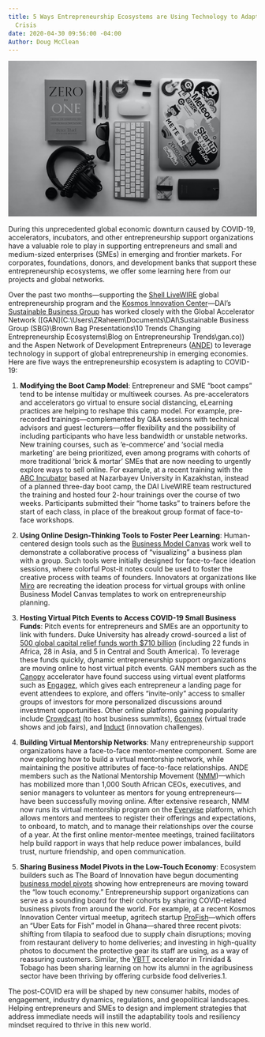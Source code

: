 ```yaml
---
title: 5 Ways Entrepreneurship Ecosystems are Using Technology to Adapt to the Covid-19
  Crisis
date: 2020-04-30 09:56:00 -04:00
Author: Doug McClean
---
```


![oscar-nilsson-1BHYZFVyGaw-unsplash.jpg](/uploads/oscar-nilsson-1BHYZFVyGaw-unsplash.jpg)

During this unprecedented global economic downturn caused by COVID-19, accelerators, incubators, and other entrepreneurship support organizations have a valuable role to play in supporting entrepreneurs and small and medium-sized enterprises (SMEs) in emerging and frontier markets. For corporates, foundations, donors, and development banks that support these entrepreneurship ecosystems, we offer some learning here from our projects and global networks. 

Over the past two months—supporting the [Shell LiveWIRE](https://www.dai.com/our-work/projects/worldwide-shell-livewire-global-consultancy) global entrepreneurship program and the [Kosmos Innovation Center](https://www.dai.com/our-work/projects/ghana-kosmos-innovation-center-kic)—DAI’s [Sustainable Business Group](https://www.dai.com/our-work/solutions/sustainable-business) has worked closely with the Global Accelerator Network ([GAN](C:\Users\ZRaheem\Documents\DAI\Sustainable Business Group (SBG)\Brown Bag Presentations\10 Trends Changing Entrepreneurship Ecosystems\Blog on Entrepreneurship Trends\gan.co)) and the Aspen Network of Development Entrepreneurs ([ANDE](http://andeglobal.org/)) to leverage technology in support of global entrepreneurship in emerging economies. Here are five ways the entrepreneurship ecosystem is adapting to COVID-19:

1. **Modifying the Boot Camp Model**: Entrepreneur and SME “boot camps” tend to be intense multiday or multiweek courses. As pre-accelerators and accelerators go virtual to ensure social distancing, eLearning practices are helping to reshape this camp model. For example, pre-recorded trainings—complemented by Q&A sessions with technical advisors and guest lecturers—offer flexibility and the possibility of including participants who have less bandwidth or unstable networks. New training courses, such as ‘e-commerce’ and ‘social media marketing’ are being prioritized, even among programs with cohorts of more traditional ‘brick & mortar’ SMEs that are now needing to urgently explore ways to sell online. For example, at a recent training with the [ABC Incubator](http://en.nuris.nu.edu.kz/incubation) based at Nazarbayev University in Kazakhstan, instead of a planned three-day boot camp, the DAI LiveWIRE team restructured the training and hosted four 2-hour trainings over the course of two weeks. Participants submitted their “home tasks” to trainers before the start of each class, in place of the breakout group format of face-to-face workshops. 

2. **Using Online Design-Thinking Tools to Foster Peer Learning**: Human-centered design tools such as the [Business Model Canvas](https://www.strategyzer.com/) work well to demonstrate a collaborative process of “visualizing” a business plan with a group. Such tools were initially designed for face-to-face ideation sessions, where colorful Post-it notes could be used to foster the creative process with teams of founders. Innovators at organizations like [Miro](https://miro.com/templates/business-model-canvas/) are recreating the ideation process for virtual groups with online Business Model Canvas templates to work on entrepreneurship planning. 

3. **Hosting Virtual Pitch Events to Access COVID-19 Small Business Funds**: Pitch events for entrepreneurs and SMEs are an opportunity to link with funders. Duke University has already crowd-sourced a list of [500 global capital relief funds worth $710 billion](http://covidcap.com/) (including 22 funds in Africa, 28 in Asia, and 5 in Central and South America). To leverage these funds quickly, dynamic entrepreneurship support organizations are moving online to host virtual pitch events. GAN members such as the [Canopy](https://www.canopyboulder.com/) accelerator have found success using virtual event platforms such as [Engagez](https://engagez.com/), which gives each entrepreneur a landing page for event attendees to explore, and offers “invite-only” access to smaller groups of investors for more personalized discussions around investment opportunities. Other online platforms gaining popularity include [Crowdcast](https://www.crowdcast.io/) (to host business summits), [6connex](https://www.6connex.com/) (virtual trade shows and job fairs), and [Induct](http://www.inductsoftware.com/) (innovation challenges). 

4. **Building Virtual Mentorship Networks**: Many entrepreneurship support organizations have a face-to-face mentor-mentee component. Some are now exploring how to build a virtual mentorship network, while maintaining the positive attributes of face-to-face relationships. ANDE members such as the National Mentorship Movement ([NMM](http://mentorshipmovement.co.za/))—which has mobilized more than 1,000 South African CEOs, executives, and senior managers to volunteer as mentors for young entrepreneurs—have been successfully moving online. After extensive research, NMM now runs its virtual mentorship program on the [Everwise](https://www.geteverwise.com/everwise-mentoring/) platform, which allows mentors and mentees to register their offerings and expectations, to onboard, to match, and to manage their relationships over the course of a year. At the first online mentor-mentee meetings, trained facilitators help build rapport in ways that help reduce power imbalances, build trust, nurture friendship, and open communication. 

5. **Sharing Business Model Pivots in the Low-Touch Economy**: Ecosystem builders such as The Board of Innovation have begun documenting [business model pivots](https://www.boardofinnovation.com/blog/business-model-pivots-in-the-low-touch-economy/) showing how entrepreneurs are moving toward the “low touch economy.” Entrepreneurship support organizations can serve as a sounding board for their cohorts by sharing COVID-related business pivots from around the world. For example, at a recent Kosmos Innovation Center virtual meetup, agritech startup [ProFish](https://profishgh.com/)—which offers an “Uber Eats for Fish” model in Ghana—shared three recent pivots: shifting from tilapia to seafood due to supply chain disruptions; moving from restaurant delivery to home deliveries; and investing in high-quality photos to document the protective gear its staff are using, as a way of reassuring customers. Similar, the [YBTT](http://ybtt.org/) accelerator in Trinidad & Tobago has been sharing learning on how its alumni in the agribusiness sector have been thriving by offering curbside food deliveries.1. 

The post-COVID era will be shaped by new consumer habits, modes of engagement, industry dynamics, regulations, and geopolitical landscapes. Helping entrepreneurs and SMEs to design and implement strategies that address immediate needs will instill the adaptability tools and resiliency mindset required to thrive in this new world. 
